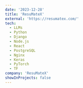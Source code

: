 ```yaml
---
date: '2023-12-28'
title: 'ResuMateX'
external: 'https://resumatex.com/'
tech:
  - LLMs
  - Python
  - Django
  - Node.js
  - React
  - PostgreSQL
  - Nginx
  - Keras
  - PyTorch
  - TF
company: 'ResuMateX'
showInProjects: false
---
```

